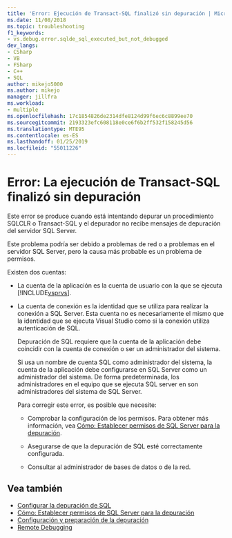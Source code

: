 ```yaml
---
title: 'Error: Ejecución de Transact-SQL finalizó sin depuración | Microsoft Docs'
ms.date: 11/08/2018
ms.topic: troubleshooting
f1_keywords:
- vs.debug.error.sqlde_sql_executed_but_not_debugged
dev_langs:
- CSharp
- VB
- FSharp
- C++
- SQL
author: mikejo5000
ms.author: mikejo
manager: jillfra
ms.workload:
- multiple
ms.openlocfilehash: 17c1854826de2314dfe8124d99f6ec6c8899ee70
ms.sourcegitcommit: 2193323efc608118e0ce6f6b2ff532f158245d56
ms.translationtype: MTE95
ms.contentlocale: es-ES
ms.lasthandoff: 01/25/2019
ms.locfileid: "55011226"
---
```

# <a name="error-transact-sql-execution-ended-without-debugging"></a>Error: La ejecución de Transact-SQL finalizó sin depuración

Este error se produce cuando está intentando depurar un procedimiento SQLCLR o Transact-SQL y el depurador no recibe mensajes de depuración del servidor SQL Server.  
  
Este problema podría ser debido a problemas de red o a problemas en el servidor SQL Server, pero la causa más probable es un problema de permisos.  
  
Existen dos cuentas:  
  
- La cuenta de la aplicación es la cuenta de usuario con la que se ejecuta [!INCLUDE[vsprvs](../code-quality/includes/vsprvs_md.md)].  
  
- La cuenta de conexión es la identidad que se utiliza para realizar la conexión a SQL Server. Esta cuenta no es necesariamente el mismo que la identidad que se ejecuta Visual Studio como si la conexión utiliza autenticación de SQL.  
  
  Depuración de SQL requiere que la cuenta de la aplicación debe coincidir con la cuenta de conexión o ser un administrador del sistema.  
  
  Si usa un nombre de cuenta SQL como administrador del sistema, la cuenta de la aplicación debe configurarse en SQL Server como un administrador del sistema. De forma predeterminada, los administradores en el equipo que se ejecuta SQL server en son administradores del sistema de SQL Server.  
  
  Para corregir este error, es posible que necesite:  
  
  - Comprobar la configuración de los permisos. Para obtener más información, vea [Cómo: Establecer permisos de SQL Server para la depuración](https://msdn.microsoft.com/84e088d0-0409-41d4-841b-f5d4b0fda414).  
  
  - Asegurarse de que la depuración de SQL esté correctamente configurada.  
  
  - Consultar al administrador de bases de datos o de la red.  
  
## <a name="see-also"></a>Vea también

- [Configurar la depuración de SQL](https://docs.microsoft.com/previous-versions/visualstudio/visual-studio-2010/s4sszxst(v=vs.100))
- [Cómo: Establecer permisos de SQL Server para la depuración](https://msdn.microsoft.com/84e088d0-0409-41d4-841b-f5d4b0fda414)
- [Configuración y preparación de la depuración](../debugger/debugger-settings-and-preparation.md)
- [Remote Debugging](../debugger/remote-debugging.md)